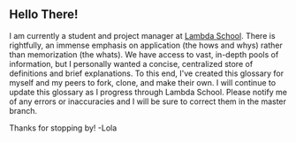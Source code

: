 ## Hello There!

I am currently a student and project manager at [Lambda School](https://lambdaschool.com/). There is rightfully, an immense emphasis on application (the hows and whys) rather than memorization (the whats). We have access to vast, in-depth pools of information, but I personally wanted a concise, centralized store of definitions and brief explanations. To this end, I've created this glossary for myself and my peers to fork, clone, and make their own. I will continue to update this glossary as I progress through Lambda School. Please notify me of any errors or inaccuracies and I will be sure to correct them in the master branch.

Thanks for stopping by!
-Lola